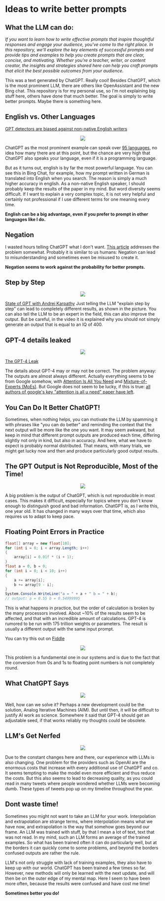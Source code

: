 # Ideas to write better prompts

## What the LLM can do:


*If you want to learn how to write effective prompts that inspire thoughtful responses and engage your audience, you've come to the right place. In this repository, we'll explore the key elements of successful prompts and provide tips and examples to help you create prompts that are clear, concise, and motivating. Whether you're a teacher, writer, or content creator, the insights and strategies shared here can help you craft prompts that elicit the best possible outcomes from your audience.*


This was a text generated by ChatGPT. Really cool! Besides ChatGPT, which is the most prominent LLM, there are others like OpenAssistant and the new Bing chat. This repository is for my personal use, so I'm not explaining big stuff here, others have done that much better. The goal is simply to write better prompts. Maybe there is something here.

## English vs. Other Languages

[GPT detectors are biased against non-native English writers](https://arxiv.org/pdf/2304.02819.pdf)

<p align="center">
  <img src="https://github.com/grensen/prompting/blob/main/figures/gpt_detectors.png">
</p>

ChatGPT as the most prominent example can speak over [95 languages](https://twitter.com/DataChaz/status/1629766184328364034), no idea how many there are at this point, but the chance are very high that ChatGPT also speaks your language, even if it is a programming language.

But as it turns out, english is by far the most powerful language. You can see this in Bing Chat, for example, how my prompt written in German is translated into English when you search. The reason is simply a much higher accuracy in english. As a non-native English speaker, I should probably keep the results of the paper in my mind. But word diversity seems difficult. If I want to explain a very complex topic, it is not very helpful and certainly not professional if I use different terms for one meaning every time.

**English can be a big advantage, even if you prefer to prompt in other languages like I do.**

## Negation

I wasted hours telling ChatGPT what I don't want. [This article](https://www.quantamagazine.org/ai-like-chatgpt-are-no-good-at-not-20230512/) addresses the problem somewhat. 
Probably it is similar to us humans: Negation can lead to misunderstanding and sometimes even be misused to create it.

**Negation seems to work against the probability for better prompts.**


## Step by Step

<p align="center">
  <img src="https://github.com/grensen/prompting/blob/main/figures/kaparthy_step_by_step.png?raw=true">
</p>

[State of GPT with Andrej Karpathy](https://build.microsoft.com/en-US/sessions/db3f4859-cd30-4445-a0cd-553c3304f8e2)
Just telling the LLM "explain step by step"  can lead to completely different results, as shown in the picture. You can also tell the LLM to be an expert in the field, this can also improve the output. But be careful, in the video it is explained why you should not simply generate an output that is equal to an IQ of 400.



## GPT-4 details leaked

<p align="center">
  <img src="https://github.com/grensen/prompting/blob/main/figures/gpt4_details.png">
</p>

[The GPT-4 Leak](https://www.reddit.com/r/LocalLLaMA/comments/14wbmio/gpt4_details_leaked/) 

The details about GPT-4 may or may not be correct. The problem anyway: The outputs are almost always different. 
Actually everything seems to be from Google somehow, with [Attention Is All You Need](https://arxiv.org/abs/1706.03762) and [Mixture-of-Experts (MoEs)](https://ai.googleblog.com/2022/11/mixture-of-experts-with-expert-choice.html).
But Google does not seem to be lucky, if this is true: [all authors of google's key "attention is all u need" paper have left](https://twitter.com/rachelmetz/status/1678813311528206358).

## You Can Do It Better ChatGPT!

Sometimes, when nothing helps, you can motivate the LLM by spamming it with phrases like "you can do better" and reminding the context that the next output will be more like the one you want. It may seem awkward, but keep in mind that different prompt outputs are produced each time, differing slightly not only in kind, but also in accuracy. And here, what we have to expect is probably normal distributed. That means, with many trials, we might get lucky now and then and produce particularly good output results.

## The GPT Output is Not Reproducible, Most of the Time!

<p align="center">
  <img src="https://github.com/grensen/prompting/blob/main/figures/reproducibility_floating_error_problem.png">
</p>

A big problem is the output of ChatGPT, which is not reproducible in most cases. This makes it difficult, especially for topics where you don't know enough to distinguish good and bad information. ChatGPT is, as I write this, one year old. It has changed in many ways over that time, which also requires us to adapt to keep pace. 

## Floating Point Errors in Practice
~~~cs
float[] array = new float[10];
for (int i = 0; i < array.Length; i++)
{
    array[i] = 0.01f * (i + 1);
}
float a = 0, b = 0;
for (int i = 0; i < 10; i++)
{
    a += array[i];
    b += array[9 - i];
}
System.Console.WriteLine("a = " + a + " b = " + b);
// output: a = 0.55 b = 0.54999995
~~~

This is what happens in practice, but the order of calculation is broken by the many processors involved. About ~10% of the results seem to be affected, and that with an incredible amount of calculations. GPT-4 is rumored to be run with 175 trillion weights or parameters. The result is usually a different output with the same input prompt. 

You can try this out on [Fiddle](https://dotnetfiddle.net/)

<p align="center">
  <img src="https://github.com/grensen/multi-core/blob/main/figures/dotnetfiddle_floating_point_issue.png?raw=true">
</p>

This problem is a fundamental one in our systems and is due to the fact that the conversion from 0s and 1s to floating point numbers is not completely round. 

## What ChatGPT Says
<p align="center">
  <img src="https://github.com/grensen/multi-core/blob/main/figures/chatGPT_floating_point_issue.png?raw=true">
</p>

Well, how can we solve it? Perhaps a new development could be the solution, Analog Iterative Machines (AIM). But until then, it will be difficult to justify AI work as science. Somewhere it said that GPT-4 should get an adjustable seed, if that works reliably my thoughts could be obsolete.

## LLM's Get Nerfed

<p align="center">
  <img src="https://github.com/grensen/multi-core/blob/main/figures/nerfed_llms.png?raw=true">
</p>

Due to the constant changes here and there, our experience with LLMs is also changing. One problem for the providers such as OpenAI are the enormous costs that increase with every additional use of ChatGPT and co. It seems tempting to make the model even more efficient and thus reduce the costs. But this also seems to lead to decreasing quality, as you could read in many tweets where people wondered whether LLMs were becoming dumb. These types of tweets pop up on my timeline throughout the year.

## Dont waste time!

Sometimes you might not want to take an LLM for your work. Interpolation and extrapolation are strange terms, where interpolation means what we have now, and extrapolation is the way that somehow goes beyond our frame.
An LLM was trained with stuff, by that I mean a lot of text, text that was not read. In my mind, such an LLM forms an average of the trained examples. So what has been trained often it can do particularly well, but at the borders it can quickly come to some problems, and beyond the borders confused outputs are rather the rule.

LLM's not only struggle with lack of training examples, they also have to keep up with our world. ChatGPT has been trained a few times so far. However, new methods will only be learned with the next update, and will then be on the outer edge of my mental map. Here I seem to have been more often, because the results were confused and have cost me time!

**Sometimes better you do!**
